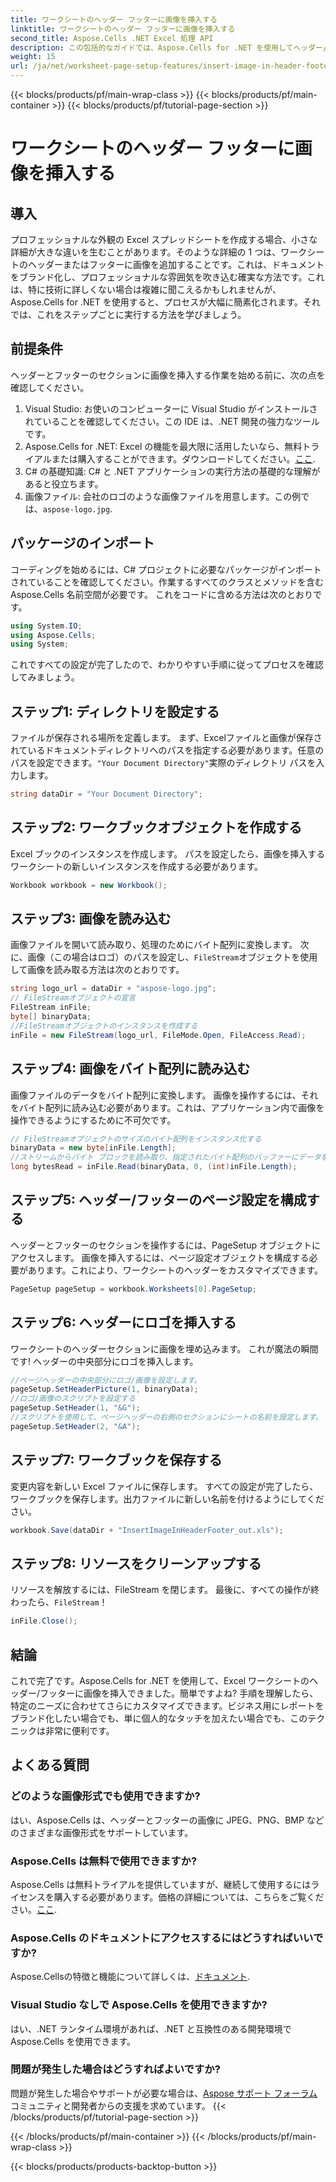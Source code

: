 ```yaml
---
title: ワークシートのヘッダー フッターに画像を挿入する
linktitle: ワークシートのヘッダー フッターに画像を挿入する
second_title: Aspose.Cells .NET Excel 処理 API
description: この包括的なガイドでは、Aspose.Cells for .NET を使用してヘッダー/フッターに画像を簡単に挿入する方法を学びます。
weight: 15
url: /ja/net/worksheet-page-setup-features/insert-image-in-header-footer/
---
```


{{< blocks/products/pf/main-wrap-class >}}
{{< blocks/products/pf/main-container >}}
{{< blocks/products/pf/tutorial-page-section >}}

# ワークシートのヘッダー フッターに画像を挿入する

## 導入
プロフェッショナルな外観の Excel スプレッドシートを作成する場合、小さな詳細が大きな違いを生むことがあります。そのような詳細の 1 つは、ワークシートのヘッダーまたはフッターに画像を追加することです。これは、ドキュメントをブランド化し、プロフェッショナルな雰囲気を吹き込む確実な方法です。これは、特に技術に詳しくない場合は複雑に聞こえるかもしれませんが、Aspose.Cells for .NET を使用すると、プロセスが大幅に簡素化されます。それでは、これをステップごとに実行する方法を学びましょう。
## 前提条件
ヘッダーとフッターのセクションに画像を挿入する作業を始める前に、次の点を確認してください。
1. Visual Studio: お使いのコンピューターに Visual Studio がインストールされていることを確認してください。この IDE は、.NET 開発の強力なツールです。
2.  Aspose.Cells for .NET: Excel の機能を最大限に活用したいなら、無料トライアルまたは購入することができます。ダウンロードしてください。[ここ](https://releases.aspose.com/cells/net/).
3. C# の基礎知識: C# と .NET アプリケーションの実行方法の基礎的な理解があると役立ちます。
4. 画像ファイル: 会社のロゴのような画像ファイルを用意します。この例では、`aspose-logo.jpg`.
## パッケージのインポート
コーディングを始めるには、C# プロジェクトに必要なパッケージがインポートされていることを確認してください。作業するすべてのクラスとメソッドを含む Aspose.Cells 名前空間が必要です。
これをコードに含める方法は次のとおりです。
```csharp
using System.IO;
using Aspose.Cells;
using System;
```
これですべての設定が完了したので、わかりやすい手順に従ってプロセスを確認してみましょう。
## ステップ1: ディレクトリを設定する
ファイルが保存される場所を定義します。
まず、Excelファイルと画像が保存されているドキュメントディレクトリへのパスを指定する必要があります。任意のパスを設定できます。`"Your Document Directory"`実際のディレクトリ パスを入力します。
```csharp
string dataDir = "Your Document Directory";
```
## ステップ2: ワークブックオブジェクトを作成する
Excel ブックのインスタンスを作成します。
パスを設定したら、画像を挿入するワークシートの新しいインスタンスを作成する必要があります。 
```csharp
Workbook workbook = new Workbook();
```
## ステップ3: 画像を読み込む
画像ファイルを開いて読み取り、処理のためにバイト配列に変換します。
次に、画像（この場合はロゴ）のパスを設定し、`FileStream`オブジェクトを使用して画像を読み取る方法は次のとおりです。
```csharp
string logo_url = dataDir + "aspose-logo.jpg";
// FileStreamオブジェクトの宣言
FileStream inFile;
byte[] binaryData;
//FileStreamオブジェクトのインスタンスを作成する
inFile = new FileStream(logo_url, FileMode.Open, FileAccess.Read);
```
## ステップ4: 画像をバイト配列に読み込む
画像ファイルのデータをバイト配列に変換します。
画像を操作するには、それをバイト配列に読み込む必要があります。これは、アプリケーション内で画像を操作できるようにするために不可欠です。
```csharp
// FileStreamオブジェクトのサイズのバイト配列をインスタンス化する
binaryData = new byte[inFile.Length];
//ストリームからバイト ブロックを読み取り、指定されたバイト配列のバッファーにデータを書き込みます。
long bytesRead = inFile.Read(binaryData, 0, (int)inFile.Length);
```
## ステップ5: ヘッダー/フッターのページ設定を構成する
ヘッダーとフッターのセクションを操作するには、PageSetup オブジェクトにアクセスします。
画像を挿入するには、ページ設定オブジェクトを構成する必要があります。これにより、ワークシートのヘッダーをカスタマイズできます。
```csharp
PageSetup pageSetup = workbook.Worksheets[0].PageSetup;
```
## ステップ6: ヘッダーにロゴを挿入する
ワークシートのヘッダーセクションに画像を埋め込みます。
これが魔法の瞬間です! ヘッダーの中央部分にロゴを挿入します。
```csharp
//ページヘッダーの中央部分にロゴ/画像を設定します。
pageSetup.SetHeaderPicture(1, binaryData);
//ロゴ/画像のスクリプトを設定する
pageSetup.SetHeader(1, "&G");
//スクリプトを使用して、ページヘッダーの右側のセクションにシートの名前を設定します。
pageSetup.SetHeader(2, "&A");
```
## ステップ7: ワークブックを保存する
変更内容を新しい Excel ファイルに保存します。
すべての設定が完了したら、ワークブックを保存します。出力ファイルに新しい名前を付けるようにしてください。
```csharp
workbook.Save(dataDir + "InsertImageInHeaderFooter_out.xls");
```
## ステップ8: リソースをクリーンアップする
リソースを解放するには、FileStream を閉じます。
最後に、すべての操作が終わったら、`FileStream`！
```csharp
inFile.Close();
```
## 結論
これで完了です。Aspose.Cells for .NET を使用して、Excel ワークシートのヘッダー/フッターに画像を挿入できました。簡単ですよね? 手順を理解したら、特定のニーズに合わせてさらにカスタマイズできます。ビジネス用にレポートをブランド化したい場合でも、単に個人的なタッチを加えたい場合でも、このテクニックは非常に便利です。 
## よくある質問
### どのような画像形式でも使用できますか?
はい、Aspose.Cells は、ヘッダーとフッターの画像に JPEG、PNG、BMP などのさまざまな画像形式をサポートしています。
### Aspose.Cells は無料で使用できますか?
 Aspose.Cells は無料トライアルを提供していますが、継続して使用するにはライセンスを購入する必要があります。価格の詳細については、こちらをご覧ください。[ここ](https://purchase.aspose.com/buy).
### Aspose.Cells のドキュメントにアクセスするにはどうすればいいですか?
 Aspose.Cellsの特徴と機能について詳しくは、[ドキュメント](https://reference.aspose.com/cells/net/).
### Visual Studio なしで Aspose.Cells を使用できますか?
はい、.NET ランタイム環境があれば、.NET と互換性のある開発環境で Aspose.Cells を使用できます。
### 問題が発生した場合はどうすればよいですか?
問題が発生した場合やサポートが必要な場合は、[Aspose サポート フォーラム](https://forum.aspose.com/c/cells/9)コミュニティと開発者からの支援を求めています。
{{< /blocks/products/pf/tutorial-page-section >}}

{{< /blocks/products/pf/main-container >}}
{{< /blocks/products/pf/main-wrap-class >}}

{{< blocks/products/products-backtop-button >}}
